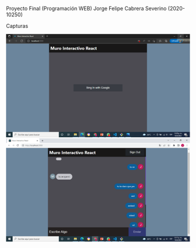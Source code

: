 Proyecto Final (Programación WEB) Jorge Felipe Cabrera Severino (2020-10250)

Capturas

![Sing in ](Sing_in.png)
![Mi Muro Interactivo](Muro.png)



